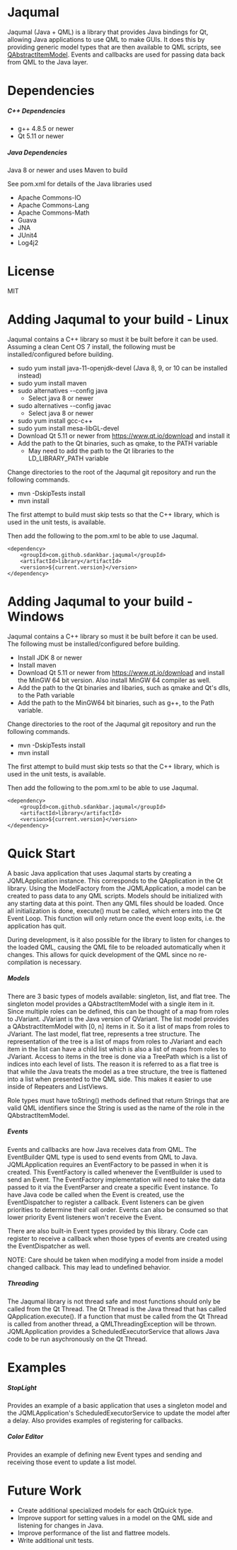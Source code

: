 # Jaqumal

Jaqumal (Java + QML) is a library that provides Java bindings for Qt, allowing Java applications to use QML to make GUIs. 
It does this by providing generic model types that are then available to QML scripts, see [QAbstractItemModel](http://doc.qt.io/qt-5/qabstractitemmodel.html).  Events and callbacks are used for passing data back from QML to the Java layer.

# Dependencies

##### C++ Dependencies

* g++ 4.8.5 or newer
* Qt 5.11 or newer

##### Java Dependencies

Java 8 or newer and uses Maven to build

See pom.xml for details of the Java libraries used

* Apache Commons-IO
* Apache Commons-Lang
* Apache Commons-Math
* Guava
* JNA
* JUnit4
* Log4j2

# License

MIT

# Adding Jaqumal to your build - Linux

Jaqumal contains a C++ library so must it be built before it can be used.  Assuming a clean Cent OS 7 install, the
following must be installed/configured before building.

* sudo yum install java-11-openjdk-devel (Java 8, 9, or 10 can be installed instead)
* sudo yum install maven
* sudo alternatives --config java
     * Select java 8 or newer
* sudo alternatives --config javac
     * Select java 8 or newer
* sudo yum install gcc-c++
* sudo yum install mesa-libGL-devel
* Download Qt 5.11 or newer from https://www.qt.io/download and install it
* Add the path to the Qt binaries, such as qmake, to the PATH variable
     * May need to add the path to the Qt libraries to the LD_LIBRARY_PATH variable 

Change directories to the root of the Jaqumal git repository and run the following commands.

- mvn -DskipTests install
- mvn install

The first attempt to build must skip tests so that the C++ library, which is used in the unit tests, is available.

Then add the following to the pom.xml to be able to use Jaqumal.


```
<dependency>
	<groupId>com.github.sdankbar.jaqumal</groupId>
	<artifactId>library</artifactId>
	<version>${current.version}</version>
</dependency>
```
 
# Adding Jaqumal to your build - Windows

Jaqumal contains a C++ library so must it be built before it can be used.  The
following must be installed/configured before building.

* Install JDK 8 or newer
* Install maven
* Download Qt 5.11 or newer from https://www.qt.io/download and install the MinGW 64 bit version.  Also install MinGW 64 compiler as well.
* Add the path to the Qt binaries and libaries, such as qmake and Qt's dlls, to the Path variable
* Add the path to the MinGW64 bit binaries, such as g++, to the Path variable.

Change directories to the root of the Jaqumal git repository and run the following commands.

- mvn -DskipTests install
- mvn install

The first attempt to build must skip tests so that the C++ library, which is used in the unit tests, is available.

Then add the following to the pom.xml to be able to use Jaqumal.


```
<dependency>
	<groupId>com.github.sdankbar.jaqumal</groupId>
	<artifactId>library</artifactId>
	<version>${current.version}</version>
</dependency>
```
 

# Quick Start

A basic Java application that uses Jaqumal starts by creating a JQMLApplication instance.  This corresponds to the QApplication in the
Qt library.  Using the ModelFactory from the JQMLApplication, a model can be created to pass data to any QML scripts.  Models should be initialized with any starting data at this point.  Then any QML files should be loaded.  Once all initialization is done, execute()
must be called, which enters into the Qt Event Loop.  This function will only return once the event loop exits, i.e. the application has quit.

During development, is it also possible for the library to listen for changes to the loaded QML, causing the QML file to be reloaded automatically when it changes.  This allows for quick development of the QML since no re-compilation is necessary.

##### Models

There are 3 basic types of models available: singleton, list, and flat tree.  The singleton model provides a QAbstractItemModel with a single
item in it.  Since multiple roles can be defined, this can be thought of a map from roles to JVariant.  JVariant is the Java version of QVariant.  The list model provides a QAbstractItemModel with [0, n] items in it.  So it a list of maps from roles to JVariant.  The last model, flat tree, represents a tree structure.  The representation of the tree is a list of maps from roles to JVariant and each item in the list can have a child list which is also a list of maps from roles to JVariant.  Access to items in the tree is done via a TreePath which is a list of indices into each level of lists.  The reason it is referred to as a flat tree is that while the Java treats the model as a tree structure, the tree is flattened into a list when presented to the QML side.  This makes it easier to use inside of Repeaters and ListViews.

Role types must have toString() methods defined that return Strings that are valid QML identifiers since the String is used as the name of the role in the QAbstractItemModel.

##### Events

Events and callbacks are how Java receives data from QML.  The EventBuilder QML type is used to send events from QML to Java.  JQMLApplication requires an EventFactory to be passed in when it is created.  This EventFactory is called whenever the EventBuilder is used to send an Event.  The EventFactory implementation will need to take the data passed to it via the EventParser and create a specific Event instance.  To have Java code be called when the Event is created, use the EventDispatcher to register a callback.  Event listeners can be given priorities to determine their call order.  Events can also be consumed so that lower priority Event listeners won't receive the Event.

There are also built-in Event types provided by this library.  Code can register to receive a callback when those types of events are created using the EventDispatcher as well.

NOTE: Care should be taken when modifying a model from inside a model changed callback.  This may lead to undefined behavior.

##### Threading

The Jaqumal library is not thread safe and most functions should only be called from the Qt Thread.  The Qt Thread is the Java thread that has called QApplication.execute().  If a function that must be called from the Qt Thread is called from another thread, a QMLThreadingException will be thrown.  JQMLApplication provides a ScheduledExecutorService that allows Java code to be run asychronously on the Qt Thread.

# Examples

##### StopLight

Provides an example of a basic application that uses a singleton model and the JQMLApplication's ScheduledExecutorService to update the model after a delay.  Also provides examples of registering for callbacks. 

##### Color Editor

Provides an example of defining new Event types and sending and receiving those event to update a list model.

# Future Work

* Create additional specialized models for each QtQuick type.
* Improve support for setting values in a model on the QML side and listening for changes in Java.
* Improve performance of the list and flattree models.
* Write additional unit tests.
